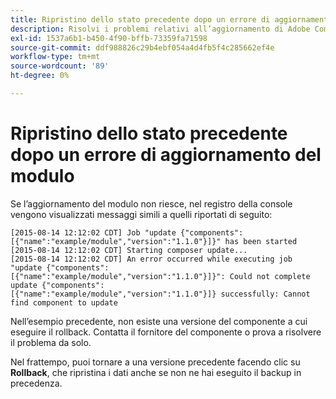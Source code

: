 ```yaml
---
title: Ripristino dello stato precedente dopo un errore di aggiornamento del modulo
description: Risolvi i problemi relativi all’aggiornamento di Adobe Commerce dopo aver incontrato un errore di aggiornamento del modulo.
exl-id: 1537a6b1-b450-4f90-bffb-73359fa71598
source-git-commit: ddf988826c29b4ebf054a4d4fb5f4c285662ef4e
workflow-type: tm+mt
source-wordcount: '89'
ht-degree: 0%

---
```


# Ripristino dello stato precedente dopo un errore di aggiornamento del modulo

Se l’aggiornamento del modulo non riesce, nel registro della console vengono visualizzati messaggi simili a quelli riportati di seguito:

```terminal
[2015-08-14 12:12:02 CDT] Job "update {"components":[{"name":"example/module","version":"1.1.0"}]}" has been started
[2015-08-14 12:12:02 CDT] Starting composer update...
[2015-08-14 12:12:02 CDT] An error occurred while executing job "update {"components":
[{"name":"example/module","version":"1.1.0"}]}": Could not complete update {"components":
[{"name":"example/module","version":"1.1.0"}]} successfully: Cannot find component to update
```

Nell’esempio precedente, non esiste una versione del componente a cui eseguire il rollback. Contatta il fornitore del componente o prova a risolvere il problema da solo.

Nel frattempo, puoi tornare a una versione precedente facendo clic su **Rollback**, che ripristina i dati anche se non ne hai eseguito il backup in precedenza.
